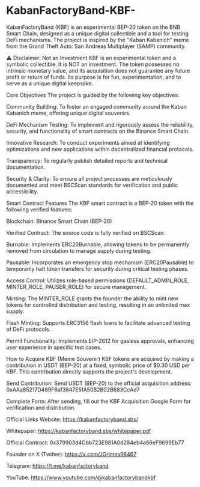 # KabanFactoryBand-KBF-

KabanFactoryBand (KBF) is an experimental BEP-20 token on the BNB Smart Chain, designed as a unique digital collectible and a tool for testing DeFi mechanisms. The project is inspired by the "Kaban Kabanich" meme from the Grand Theft Auto: San Andreas Multiplayer (SAMP) community.

⚠️ Disclaimer: Not an Investment
KBF is an experimental token and a symbolic collectible. It is NOT an investment. The token possesses no intrinsic monetary value, and its acquisition does not guarantee any future profit or return of funds. Its purpose is for fun, experimentation, and to serve as a unique digital keepsake.

Core Objectives
The project is guided by the following key objectives:

Community Building: To foster an engaged community around the Kaban Kabanich meme, offering unique digital souvenirs.

DeFi Mechanism Testing: To implement and rigorously assess the reliability, security, and functionality of smart contracts on the Binance Smart Chain.

Innovative Research: To conduct experiments aimed at identifying optimizations and new applications within decentralized financial protocols.

Transparency: To regularly publish detailed reports and technical documentation.

Security & Clarity: To ensure all project processes are meticulously documented and meet BSCScan standards for verification and public accessibility.

Smart Contract Features
The KBF smart contract is a BEP-20 token with the following verified features:

Blockchain: Binance Smart Chain (BEP-20)

Verified Contract: The source code is fully verified on BSCScan.

Burnable: Implements ERC20Burnable, allowing tokens to be permanently removed from circulation to manage supply during testing.

Pausable: Incorporates an emergency stop mechanism (ERC20Pausable) to temporarily halt token transfers for security during critical testing phases.

Access Control: Utilizes role-based permissions (DEFAULT_ADMIN_ROLE, MINTER_ROLE, PAUSER_ROLE) for secure management.

Minting: The MINTER_ROLE grants the founder the ability to mint new tokens for controlled distribution and testing, resulting in an unlimited max supply.

Flash Minting: Supports ERC3156 flash loans to facilitate advanced testing of DeFi protocols.

Permit Functionality: Implements EIP-2612 for gasless approvals, enhancing user experience in specific test cases.

How to Acquire KBF (Meme Souvenir)
KBF tokens are acquired by making a contribution in USDT (BEP-20) at a fixed, symbolic price of $0.30 USD per KBF. This contribution directly supports the project's development.

Send Contribution: Send USDT (BEP-20) to the official acquisition address: 0xAAa85217D489F6af3847E5fA50B2B02B683CcAd7

Complete Form: After sending, fill out the KBF Acquisition Google Form for verification and distribution.

Official Links
Website: https://kabanfactoryband.sbs/

Whitepaper: https://kabanfactoryband.sbs/whitepaper.pdf

Official Contract: 0x379903d4Cbb723E981A0d284eb4a66eF9699Eb77

Founder on X (Twitter): https://x.com/JGrimes98467

Telegram: https://t.me/kabanfactoryband

YouTube: https://www.youtube.com/@kabanfactorybandkbf
